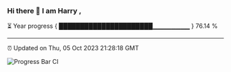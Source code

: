 ### Hi there 👋 I am Harry , 

⏳ Year progress { ██████████████████████▁▁▁▁▁▁▁▁ } 76.14 %

---

⏰ Updated on Thu, 05 Oct 2023 21:28:18 GMT

![Progress Bar CI](https://github.com/duykhang68/duykhang68/workflows/Progress%20Bar%20CI/badge.svg)

